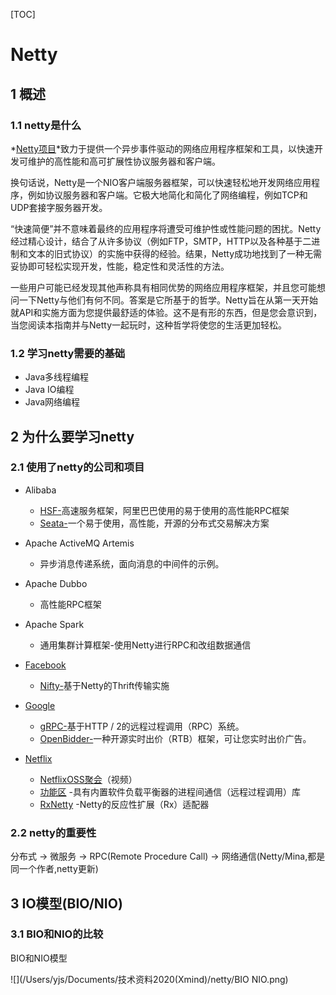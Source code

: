 [TOC]



# Netty

## 1 概述

### 1.1 netty是什么

*[Netty项目](https://netty.io/)*致力于提供一个异步事件驱动的网络应用程序框架和工具，以快速开发可维护的高性能和高可扩展性协议服务器和客户端。

换句话说，Netty是一个NIO客户端服务器框架，可以快速轻松地开发网络应用程序，例如协议服务器和客户端。它极大地简化和简化了网络编程，例如TCP和UDP套接字服务器开发。

“快速简便”并不意味着最终的应用程序将遭受可维护性或性能问题的困扰。Netty经过精心设计，结合了从许多协议（例如FTP，SMTP，HTTP以及各种基于二进制和文本的旧式协议）的实施中获得的经验。结果，Netty成功地找到了一种无需妥协即可轻松实现开发，性能，稳定性和灵活性的方法。

一些用户可能已经发现其他声称具有相同优势的网络应用程序框架，并且您可能想问一下Netty与他们有何不同。答案是它所基于的哲学。Netty旨在从第一天开始就API和实施方面为您提供最舒适的体验。这不是有形的东西，但是您会意识到，当您阅读本指南并与Netty一起玩时，这种哲学将使您的生活更加轻松。



### 1.2 学习netty需要的基础

- Java多线程编程
- Java IO编程
- Java网络编程



## 2 为什么要学习netty

### 2.1 使用了netty的公司和项目

- Alibaba
  - [HSF-](https://help.aliyun.com/document_detail/100087.html)高速服务框架，阿里巴巴使用的易于使用的高性能RPC框架
  - [Seata-](https://github.com/seata/seata)一个易于使用，高性能，开源的分布式交易解决方案

- Apache ActiveMQ Artemis
  - 异步消息传递系统，面向消息的中间件的示例。
- Apache Dubbo
  - 高性能RPC框架
- Apache Spark
  - 通用集群计算框架-使用Netty进行RPC和改组数据通信
- [Facebook](https://www.facebook.com/)
  - [Nifty-](https://github.com/facebook/nifty)基于Netty的Thrift传输实施
- [Google](https://www.google.com/)
  - [gRPC-](https://github.com/grpc/grpc-java)基于HTTP / 2的远程过程调用（RPC）系统。
  - [OpenBidder-](https://developers.google.com/ad-exchange/rtb/open-bidder/guides/webserver)一种开源实时出价（RTB）框架，可让您实时出价广告。
- [Netflix](https://www.netflix.com/)
  - [NetflixOSS聚会](https://www.youtube.com/watch?v=aEuNBk1b5OE)（视频）
  - [功能区](https://github.com/Netflix/ribbon) -具有内置软件负载平衡器的进程间通信（远程过程调用）库
  - [RxNetty](https://github.com/Netflix/RxNetty) -Netty的反应性扩展（Rx）适配器



### 2.2 netty的重要性

分布式 -> 微服务 -> RPC(Remote Procedure Call) -> 网络通信(Netty/Mina,都是同一个作者,netty更新)





## 3 IO模型(BIO/NIO)

### 3.1 BIO和NIO的比较

BIO和NIO模型

![](/Users/yjs/Documents/技术资料2020(Xmind)/netty/BIO NIO.png)